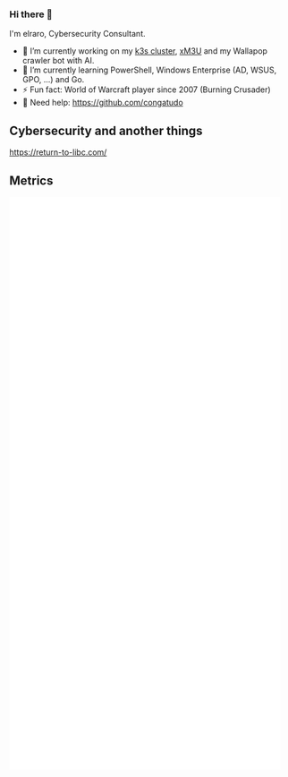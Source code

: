 ### Hi there 👋

I'm elraro, Cybersecurity Consultant.

- 🔭 I’m currently working on my [k3s cluster](https://github.com/elraro/home-ops), [xM3U](https://github.com/xM3U/) and my Wallapop crawler bot with AI.
- 🌱 I’m currently learning PowerShell, Windows Enterprise (AD, WSUS, GPO, ...) and Go.
- ⚡ Fun fact: World of Warcraft player since 2007 (Burning Crusader)
- 🤹 Need help: https://github.com/congatudo

## Cybersecurity and another things

https://return-to-libc.com/

## Metrics
![Metrics](https://raw.githubusercontent.com/elraro/elraro/github-metrics/github-metrics.svg)
